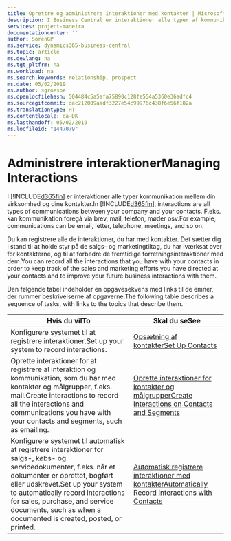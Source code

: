 ```yaml
---
title: Oprettre og administrere interaktioner med kontakter | Microsoft Docs
description: I Business Central er interaktioner alle typer af kommunikation mellem din virksomhed og dine kontakter. F.eks. kan kommunikation foregå via brev, mail, telefon, møder osv.
services: project-madeira
documentationcenter: ''
author: SorenGP
ms.service: dynamics365-business-central
ms.topic: article
ms.devlang: na
ms.tgt_pltfrm: na
ms.workload: na
ms.search.keywords: relationship, prospect
ms.date: 05/02/2019
ms.author: sgroespe
ms.openlocfilehash: 504484c5a5afa75890c128fe554a5360e36adfc4
ms.sourcegitcommit: dac212009aadf3227e54c99976c438f6e56f182a
ms.translationtype: HT
ms.contentlocale: da-DK
ms.lasthandoff: 05/02/2019
ms.locfileid: "1447079"
---
```

# <a name="managing-interactions"></a><span data-ttu-id="3860e-104">Administrere interaktioner</span><span class="sxs-lookup"><span data-stu-id="3860e-104">Managing Interactions</span></span>
<span data-ttu-id="3860e-105">I [!INCLUDE[d365fin](includes/d365fin_md.md)] er interaktioner alle typer kommunikation mellem din virksomhed og dine kontakter.</span><span class="sxs-lookup"><span data-stu-id="3860e-105">In [!INCLUDE[d365fin](includes/d365fin_md.md)], interactions are all types of communications between your company and your contacts.</span></span> <span data-ttu-id="3860e-106">F.eks. kan kommunikation foregå via brev, mail, telefon, møder osv.</span><span class="sxs-lookup"><span data-stu-id="3860e-106">For example, communications can be email, letter, telephone, meetings, and so on.</span></span>

<span data-ttu-id="3860e-107">Du kan registrere alle de interaktioner, du har med kontakter. Det sætter dig i stand til at holde styr på de salgs- og marketingtiltag, du har iværksat over for kontakterne, og til at forbedre de fremtidige forretningsinteraktioner med dem.</span><span class="sxs-lookup"><span data-stu-id="3860e-107">You can record all the interactions that you have with your contacts in order to keep track of the sales and marketing efforts you have directed at your contacts and to improve your future business interactions with them.</span></span>

<span data-ttu-id="3860e-108">Den følgende tabel indeholder en opgavesekvens med links til de emner, der rummer beskrivelserne af opgaverne.</span><span class="sxs-lookup"><span data-stu-id="3860e-108">The following table describes a sequence of tasks, with links to the topics that describe them.</span></span>

| <span data-ttu-id="3860e-109">Hvis du vil</span><span class="sxs-lookup"><span data-stu-id="3860e-109">To</span></span> | <span data-ttu-id="3860e-110">Skal du se</span><span class="sxs-lookup"><span data-stu-id="3860e-110">See</span></span> |
| --- | --- |
| <span data-ttu-id="3860e-111">Konfigurere systemet til at registrere interaktioner.</span><span class="sxs-lookup"><span data-stu-id="3860e-111">Set up your system to record interactions.</span></span> |[<span data-ttu-id="3860e-112">Opsætning af kontakter</span><span class="sxs-lookup"><span data-stu-id="3860e-112">Set Up Contacts</span></span>](marketing-setup-contacts.md) |
|<span data-ttu-id="3860e-113">Oprette interaktioner for at registrere al interaktion og kommunikation, som du har med kontakter og målgrupper, f.eks. mail.</span><span class="sxs-lookup"><span data-stu-id="3860e-113">Create interactions to record all the interactions and communications you have with your contacts and segments, such as emailing.</span></span>|[<span data-ttu-id="3860e-114">Oprette interaktioner for kontakter og målgrupper</span><span class="sxs-lookup"><span data-stu-id="3860e-114">Create Interactions on Contacts and Segments</span></span>](marketing-how-create-interactions.md)|
|<span data-ttu-id="3860e-115">Konfigurere systemet til automatisk at registrere interaktioner for salgs-, købs- og servicedokumenter, f.eks. når et dokumenter er oprettet, bogført eller udskrevet.</span><span class="sxs-lookup"><span data-stu-id="3860e-115">Set up your system to automatically record interactions for sales, purchase, and service documents, such as when a documented is created, posted, or printed.</span></span>|[<span data-ttu-id="3860e-116">Automatisk registrere interaktioner med kontakter</span><span class="sxs-lookup"><span data-stu-id="3860e-116">Automatically Record Interactions with Contacts</span></span>](marketing-auto-record-interactions.md)|
